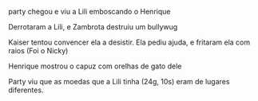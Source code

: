 party chegou e viu a Lili emboscando o Henrique

Derrotaram a Lili, e Zambrota destruiu um bullywug

Kaiser tentou convencer ela a desistir. Ela pediu ajuda, e fritaram ela com raios (Foi o Nicky)

Henrique mostrou o capuz com orelhas de gato dele

Party viu que as moedas que a Lili tinha (24g, 10s) eram de lugares diferentes.